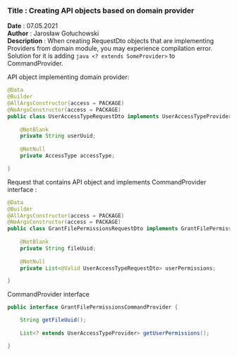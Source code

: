 ### <b>Title</b> : Creating API objects based on domain provider

<b>Date</b> : 07.05.2021   
<b>Author</b> : Jarosław Gołuchowski  
<b>Description</b> : When creating RequestDto objects that are implementing Providers from domain module, you may
experience compilation error. Solution for it is adding ```java <? extends SomeProvider>``` to CommandProvider.

API object implementing domain provider:

```java
@Data
@Builder
@AllArgsConstructor(access = PACKAGE)
@NoArgsConstructor(access = PACKAGE)
public class UserAccessTypeRequestDto implements UserAccessTypeProvider {
	
	@NotBlank
	private String userUuid;
	
	@NotNull
	private AccessType accessType;

}
```

Request that contains API object and implements CommandProvider interface :

```java
@Data
@Builder
@AllArgsConstructor(access = PACKAGE)
@NoArgsConstructor(access = PACKAGE)
public class GrantFilePermissionsRequestDto implements GrantFilePermissionsCommandProvider {
	
	@NotBlank
	private String fileUuid;
	
	@NotNull
	private List<@Valid UserAccessTypeRequestDto> userPermissions;

}
```

CommandProvider interface

```java
public interface GrantFilePermissionsCommandProvider {

	String getFileUuid();
	
	List<? extends UserAccessTypeProvider> getUserPermissions();

}
```